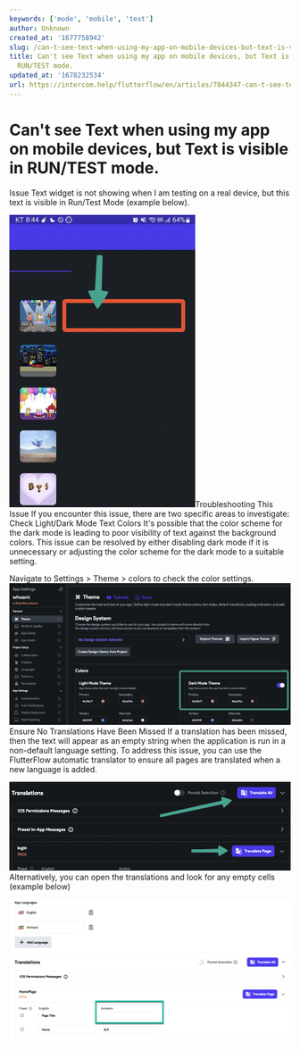 ```yaml
---
keywords: ['mode', 'mobile', 'text']
author: Unknown
created_at: '1677758942'
slug: /can-t-see-text-when-using-my-app-on-mobile-devices-but-text-is-visible-in-runtest-mode
title: Can't see Text when using my app on mobile devices, but Text is visible in
  RUN/TEST mode.
updated_at: '1678232534'
url: https://intercom.help/flutterflow/en/articles/7044347-can-t-see-text-when-using-my-app-on-mobile-devices-but-text-is-visible-in-run-test-mode
---
```

# Can't see Text when using my app on mobile devices, but Text is visible in RUN/TEST mode.

Issue
Text widget is not showing when I am testing on a real device, but this text is visible in Run/Test Mode (example below).

![](../assets/20250430121253789974.png)Troubleshooting This Issue
If you encounter this issue, there are two specific areas to investigate:​
Check Light/Dark Mode Text Colors
It's possible that the color scheme for the dark mode is leading to poor visibility of text against the background colors. This issue can be resolved by either disabling dark mode if it is unnecessary or adjusting the color scheme for the dark mode to a suitable setting.

Navigate to Settings &gt; Theme &gt; colors to check the color settings.​
![](../assets/20250430121254079048.png)Ensure No Translations Have Been Missed
If a translation has been missed, then the text will appear as an empty string when the application is run in a non-default language setting. To address this issue, you can use the FlutterFlow automatic translator to ensure all pages are translated when a new language is added. 

![](../assets/20250430121254348087.png)Alternatively, you can open the translations and look for any empty cells (example below)

![](../assets/20250430121254635672.png)